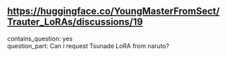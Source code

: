 ## https://huggingface.co/YoungMasterFromSect/Trauter_LoRAs/discussions/19

contains_question: yes  
question_part: Can i request Tsunade LoRA from naruto?